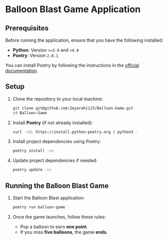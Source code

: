 # Balloon Blast Game Application

## Prerequisites

Before running the application, ensure that you have the following installed:

- **Python**: Version `>=3.9` and `<4.0`
- **Poetry**: Version `2.0.1`

You can install Poetry by following the instructions in the [official documentation](https://python-poetry.org/docs/#installation).

## Setup

1. Clone the repository to your local machine:

    ```bash
    git clone git@github.com:Zeyarahi123/Balloon-Game.git
    cd Balloon-Game
    ```

2. Install **Poetry** (if not already installed):

    ```bash
    curl -sSL https://install.python-poetry.org | python3 -
    ```

3. Install project dependencies using Poetry:

    ```bash
    poetry install -vv
    ```

4. Update project dependencies if needed:

    ```bash
    poetry update -vv
    ```

## Running the Balloon Blast Game

1. Start the Balloon Blast application:

    ```bash
    poetry run balloon-game
    ```

2. Once the game launches, follow these rules:

    - Pop a balloon to earn **one point**.
    - If you miss **five balloons**, the game **ends**.
